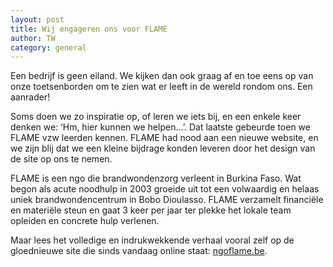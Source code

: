 ```yaml
---
layout: post
title: Wij engageren ons voor FLAME
author: TW
category: general
---
```

Een bedrijf is geen eiland. We kijken dan ook graag af en toe eens op van onze toetsenborden om te zien wat er leeft in de wereld rondom ons. Een aanrader!  

Soms doen we zo inspiratie op, of leren we iets bij, en een enkele keer denken we: ‘Hm, hier kunnen we helpen...’. Dat laatste gebeurde toen we FLAME vzw leerden kennen. FLAME had nood aan een nieuwe website, en we zijn blij dat we een kleine bijdrage konden leveren door het design van de site op ons te nemen.   

FLAME is een ngo die brandwondenzorg verleent in Burkina Faso. Wat begon als acute noodhulp in 2003 groeide uit tot een volwaardig en helaas uniek brandwondencentrum in Bobo Dioulasso. FLAME verzamelt financiële en materiële steun en gaat 3 keer per jaar ter plekke het lokale team opleiden en concrete hulp verlenen.  

Maar lees het volledige en indrukwekkende verhaal vooral zelf op de gloednieuwe site die sinds vandaag online staat: [ngoflame.be](http://www.ngoflame.be). 
